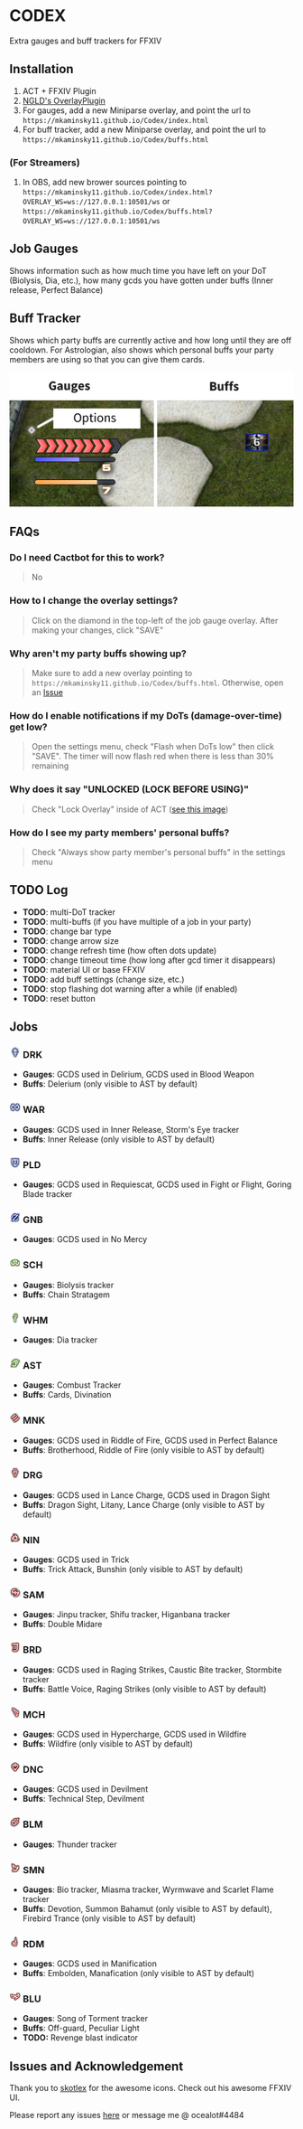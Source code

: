 # CODEX

Extra gauges and buff trackers for FFXIV

## Installation
1. ACT + FFXIV Plugin
2. [NGLD's OverlayPlugin](https://github.com/quisquous/cactbot#install-ngld-overlayplugin)
3. For gauges, add a new Miniparse overlay, and point the url to `https://mkaminsky11.github.io/Codex/index.html`
4. For buff tracker, add a new Miniparse overlay, and point the url to `https://mkaminsky11.github.io/Codex/buffs.html`

### (For Streamers)
1. In OBS, add new brower sources pointing to `https://mkaminsky11.github.io/Codex/index.html?OVERLAY_WS=ws://127.0.0.1:10501/ws` or `https://mkaminsky11.github.io/Codex/buffs.html?OVERLAY_WS=ws://127.0.0.1:10501/ws`

## Job Gauges
Shows information such as how much time you have left on your DoT (Biolysis, Dia, etc.), how many gcds you have gotten under buffs (Inner release, Perfect Balance)

## Buff Tracker
Shows which party buffs are currently active and how long until they are off cooldown. For Astrologian, also shows which personal buffs your party members are using so that you can give them cards.

![](img/docs/demo_img.png)

## FAQs
### Do I need Cactbot for this to work?
> No
### How to I change the overlay settings?
> Click on the diamond in the top-left of the job gauge overlay. After making your changes, click "SAVE"
### Why aren't my party buffs showing up?
> Make sure to add a new overlay pointing to `https://mkaminsky11.github.io/Codex/buffs.html`. Otherwise, open an [Issue](https://github.com/mkaminsky11/Codex/issues/new)
### How do I enable notifications if my DoTs (damage-over-time) get low?
> Open the settings menu, check "Flash when DoTs low" then click "SAVE". The timer will now flash red when there is less than 30% remaining
### Why does it say "UNLOCKED (LOCK BEFORE USING)"
> Check "Lock Overlay" inside of ACT ([see this image](https://github.com/quisquous/cactbot/raw/main/screenshots/overlay_plugin_new_raidboss_locked.png))
### How do I see my party members' personal buffs?
> Check "Always show party member's personal buffs" in the settings menu

## TODO Log
+ **TODO**: multi-DoT tracker
+ **TODO**: multi-buffs (if you have multiple of a job in your party)
+ **TODO**: change bar type
+ **TODO**: change arrow size
+ **TODO**: change refresh time (how often dots update)
+ **TODO**: change timeout time (how long after gcd timer it disappears)
+ **TODO**: material UI or base FFXIV
+ **TODO**: add buff settings (change size, etc.)
+ **TODO**: stop flashing dot warning after a while (if enabled)
+ **TODO**: reset button

## Jobs

### <img src="img/job_icons/DRK.png" height="20px" width="20px"> DRK
+ **Gauges**: GCDS used in Delirium, GCDS used in Blood Weapon
+ **Buffs**: Delerium (only visible to AST by default)

### <img src="img/job_icons/WAR.png" height="20px" width="20px"> WAR
+ **Gauges**: GCDS used in Inner Release, Storm's Eye tracker
+ **Buffs**: Inner Release (only visible to AST by default)

### <img src="img/job_icons/PLD.png" height="20px" width="20px"> PLD
+ **Gauges**: GCDS used in Requiescat, GCDS used in Fight or Flight, Goring Blade tracker

### <img src="img/job_icons/GNB.png" height="20px" width="20px"> GNB
+ **Gauges**: GCDS used in No Mercy

### <img src="img/job_icons/SCH.png" height="20px" width="20px"> SCH
+ **Gauges**: Biolysis tracker
+ **Buffs**: Chain Stratagem

### <img src="img/job_icons/WHM.png" height="20px" width="20px"> WHM
+ **Gauges**: Dia tracker

### <img src="img/job_icons/AST.png" height="20px" width="20px"> AST
+ **Gauges**: Combust Tracker
+ **Buffs**: Cards, Divination

### <img src="img/job_icons/MNK.png" height="20px" width="20px"> MNK
+ **Gauges**: GCDS used in Riddle of Fire, GCDS used in Perfect Balance
+ **Buffs**: Brotherhood, Riddle of Fire (only visible to AST by default)

### <img src="img/job_icons/DRG.png" height="20px" width="20px"> DRG
+ **Gauges**: GCDS used in Lance Charge, GCDS used in Dragon Sight
+ **Buffs**: Dragon Sight, Litany, Lance Charge (only visible to AST by default)

### <img src="img/job_icons/NIN.png" height="20px" width="20px"> NIN
+ **Gauges**: GCDS used in Trick
+ **Buffs**: Trick Attack, Bunshin (only visible to AST by default)

### <img src="img/job_icons/SAM.png" height="20px" width="20px"> SAM
+ **Gauges**: Jinpu tracker, Shifu tracker, Higanbana tracker
+ **Buffs**: Double Midare

### <img src="img/job_icons/BRD.png" height="20px" width="20px"> BRD
+ **Gauges**: GCDS used in Raging Strikes, Caustic Bite tracker, Stormbite tracker
+ **Buffs**: Battle Voice, Raging Strikes (only visible to AST by default)

### <img src="img/job_icons/MCH.png" height="20px" width="20px"> MCH
+ **Gauges**: GCDS used in Hypercharge, GCDS used in Wildfire
+ **Buffs**: Wildfire (only visible to AST by default)

### <img src="img/job_icons/DNC.png" height="20px" width="20px"> DNC
+ **Gauges**: GCDS used in Devilment
+ **Buffs**: Technical Step, Devilment

### <img src="img/job_icons/BLM.png" height="20px" width="20px"> BLM
+ **Gauges**: Thunder tracker

### <img src="img/job_icons/SMN.png" height="20px" width="20px"> SMN
+ **Gauges**: Bio tracker, Miasma tracker, Wyrmwave and Scarlet Flame tracker
+ **Buffs**: Devotion, Summon Bahamut (only visible to AST by default), Firebird Trance (only visible to AST by default)

### <img src="img/job_icons/RDM.png" height="20px" width="20px"> RDM
+ **Gauges**: GCDS used in Manification
+ **Buffs**: Embolden, Manafication (only visible to AST by default)

### <img src="img/job_icons/BLU.png" height="20px" width="20px"> BLU
+ **Gauges**: Song of Torment tracker
+ **Buffs**: Off-guard, Peculiar Light
+ **TODO:** Revenge blast indicator

## Issues and Acknowledgement
Thank you to [skotlex](https://github.com/skotlex/ffxiv-material-ui) for the awesome icons. Check out his awesome FFXIV UI.

Please report any issues [here](https://github.com/mkaminsky11/Codex/issues) or message me @ ocealot#4484